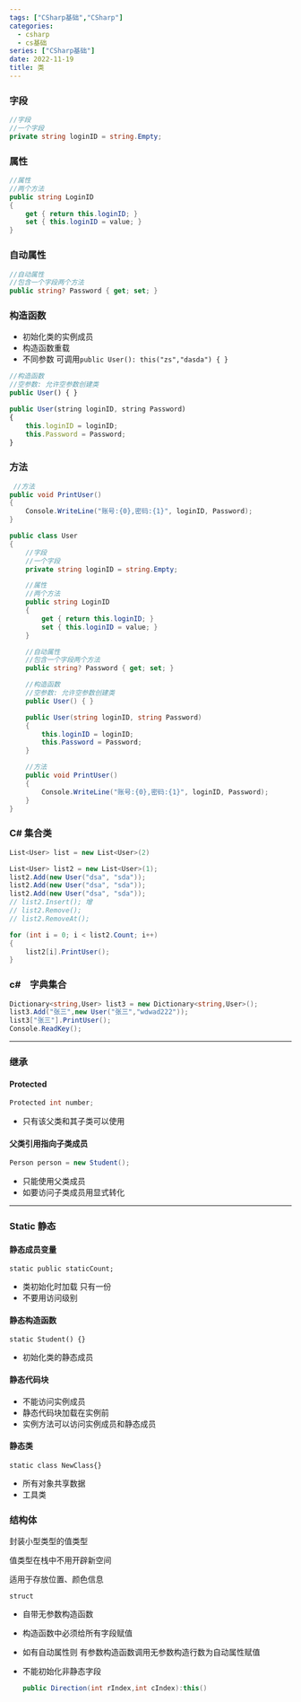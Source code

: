 ```yaml
---
tags: ["CSharp基础","CSharp"]
categories:
  - csharp
  - cs基础
series: ["CSharp基础"]
date: 2022-11-19
title: 类 
---
```

### 字段

```c#
//字段
//一个字段
private string loginID = string.Empty;
```

### 属性

```c#
//属性
//两个方法
public string LoginID
{
    get { return this.loginID; }
    set { this.loginID = value; }
}
```
### 自动属性

```c#
//自动属性
//包含一个字段两个方法
public string? Password { get; set; }
```

### 构造函数

* 初始化类的实例成员
* 构造函数重载
* 不同参数 可调用`public User(): this("zs","dasda") { }`

```ts
//构造函数
//空参数: 允许空参数创建类
public User() { }

public User(string loginID, string Password)
{
    this.loginID = loginID;
    this.Password = Password;
}

```

### 方法

```c#
 //方法
public void PrintUser()
{
    Console.WriteLine("账号:{0},密码:{1}", loginID, Password);
}
```



```c#
public class User
{
    //字段
    //一个字段
    private string loginID = string.Empty;

    //属性
    //两个方法
    public string LoginID
    {
        get { return this.loginID; }
        set { this.loginID = value; }
    }

    //自动属性
    //包含一个字段两个方法
    public string? Password { get; set; }

    //构造函数
    //空参数: 允许空参数创建类
    public User() { }

    public User(string loginID, string Password)
    {
        this.loginID = loginID;
        this.Password = Password;
    }

    //方法
    public void PrintUser()
    {
        Console.WriteLine("账号:{0},密码:{1}", loginID, Password);
    }
}
```

### C# 集合类

```c#
List<User> list = new List<User>(2)
```

```c#
List<User> list2 = new List<User>(1);
list2.Add(new User("dsa", "sda"));
list2.Add(new User("dsa", "sda"));
list2.Add(new User("dsa", "sda"));
// list2.Insert(); 增
// list2.Remove();
// list2.RemoveAt();

for (int i = 0; i < list2.Count; i++)
{
    list2[i].PrintUser();
}
```

### c#　字典集合

```c#
Dictionary<string,User> list3 = new Dictionary<string,User>();
list3.Add("张三",new User("张三","wdwad222"));
list3["张三"].PrintUser();
Console.ReadKey();
```

****

### 继承

#### Protected 

```c#
Protected int number;
```

* 只有该父类和其子类可以使用

#### 父类引用指向子类成员

```c#
Person person = new Student();
```

* 只能使用父类成员
* 如要访问子类成员用显式转化


****


### Static 静态

#### 静态成员变量

`static public staticCount;`

* 类初始化时加载 只有一份
* 不要用访问级别

#### 静态构造函数

`static Student() {}`

* 初始化类的静态成员

#### 静态代码块

* 不能访问实例成员
* 静态代码块加载在实例前
* 实例方法可以访问实例成员和静态成员

#### 静态类

`static class NewClass{}`

* 所有对象共享数据
* 工具类

### 结构体

封装小型类型的值类型

值类型在栈中不用开辟新空间

适用于存放位置、颜色信息

`struct`

* 自带无参数构造函数

* 构造函数中必须给所有字段赋值

* 如有自动属性则 有参数构造函数调用无参数构造行数为自动属性赋值

* 不能初始化非静态字段

  ```c#
  public Direction(int rIndex,int cIndex):this()
  ```

  

